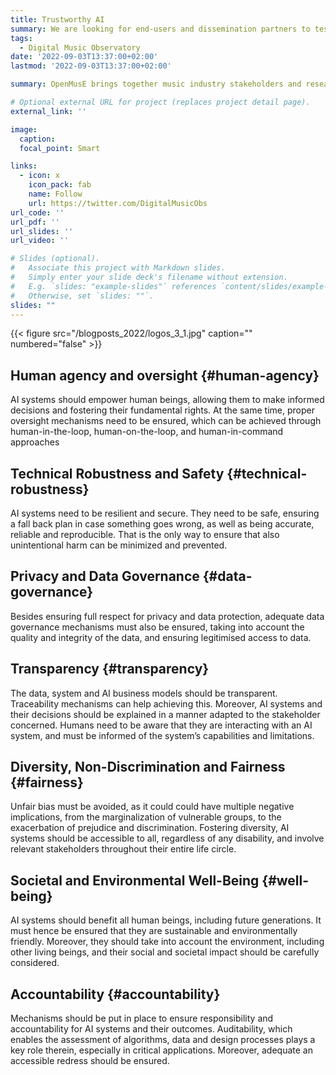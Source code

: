 ```yaml
---
title: Trustworthy AI
summary: We are looking for end-users and dissemination partners to test our data and visualization products.
tags:
  - Digital Music Observatory
date: '2022-09-03T13:37:00+02:00'
lastmod: '2022-09-03T13:37:00+02:00'

summary: OpenMusE brings together music industry stakeholders and researchers from 12 European countries. Our partners represent the diversity of the industry, as well as the shared need to find financially, socially, and environmentally sustainable policy and business models in multiple, sometimes-fragmented streams (e.g., live music, composers/publishers, and recordings with producers and performers).

# Optional external URL for project (replaces project detail page).
external_link: ''

image:
  caption: 
  focal_point: Smart

links:
  - icon: x
    icon_pack: fab
    name: Follow
    url: https://twitter.com/DigitalMusicObs
url_code: ''
url_pdf: ''
url_slides: ''
url_video: ''

# Slides (optional).
#   Associate this project with Markdown slides.
#   Simply enter your slide deck's filename without extension.
#   E.g. `slides: "example-slides"` references `content/slides/example-slides.md`.
#   Otherwise, set `slides: ""`.
slides: ""
---
```


<td style="text-align: center;">{{< figure src="/blogposts_2022/logos_3_1.jpg" caption="" numbered="false" >}}</td>


## Human agency and oversight {#human-agency}

AI systems should empower human beings, allowing them to make informed decisions and fostering their fundamental rights. At the same time, proper oversight mechanisms need to be ensured, which can be achieved through human-in-the-loop, human-on-the-loop, and human-in-command approaches

## Technical Robustness and Safety {#technical-robustness} 

AI systems need to be resilient and secure. They need to be safe, ensuring a fall back plan in case something goes wrong, as well as being accurate, reliable and reproducible. That is the only way to ensure that also unintentional harm can be minimized and prevented.


## Privacy and Data Governance {#data-governance}

Besides ensuring full respect for privacy and data protection, adequate data governance mechanisms must also be ensured, taking into account the quality and integrity of the data, and ensuring legitimised access to data.

## Transparency {#transparency}

The data, system and AI business models should be transparent. Traceability mechanisms can help achieving this. Moreover, AI systems and their decisions should be explained in a manner adapted to the stakeholder concerned. Humans need to be aware that they are interacting with an AI system, and must be informed of the system’s capabilities and limitations.

## Diversity, Non-Discrimination and Fairness {#fairness}

Unfair bias must be avoided, as it could could have multiple negative implications, from the marginalization of vulnerable groups, to the exacerbation of prejudice and discrimination. Fostering diversity, AI systems should be accessible to all, regardless of any disability, and involve relevant stakeholders throughout their entire life circle.


## Societal and Environmental Well-Being {#well-being}

AI systems should benefit all human beings, including future generations. It must hence be ensured that they are sustainable and environmentally friendly. Moreover, they should take into account the environment, including other living beings, and their social and societal impact should be carefully considered. 


## Accountability {#accountability}

Mechanisms should be put in place to ensure responsibility and accountability for AI systems and their outcomes. Auditability, which enables the assessment of algorithms, data and design processes plays a key role therein, especially in critical applications. Moreover, adequate an accessible redress should be ensured.